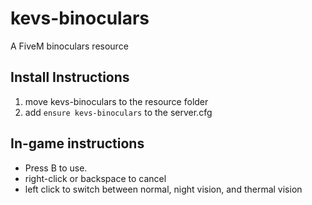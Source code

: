 # kevs-binoculars
 A FiveM binoculars resource
 
## Install Instructions
 1. move kevs-binoculars to the resource folder
 2. add ```ensure kevs-binoculars``` to the server.cfg
 
 ## In-game instructions
  * Press B to use.
  * right-click or backspace to cancel
  * left click to switch between normal, night vision, and thermal vision
  
